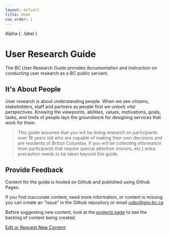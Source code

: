 ```yaml
---
layout: default
title: Home
nav_order: 1
---
```


Alpha
{: .label }
# User Research Guide

The BC User Research Guide provides documentation and instruction on conducting user research as a BC public servant. 

## It's About People

User research is about understanding people. When we see citizens, stakeholders, staff and partners as people first we unlock vital perspectives. Knowing the viewpoints, abilities, values, motivations, goals, tasks, and limits of people lays the groundwork for designing services that work for them.

> This guide assumes that you will be doing research on participants over 18 years old who are capable of making their own decisions and are residents of British Columbia. If you will be collecting information from participants that require special attention (minors, etc.) extra precaution needs to be taken beyond this guide.

## Provide Feedback

Content for the guide is hosted on Github and published using Github Pages.

If you find inaccurate content, need more information, or content is missing you can create an "issue" in the Github repository or email <uxbc@gov.bc.ca>

Before suggesting new content, look at the [projects page](https://github.com/bcgov/user-research-guide/projects/1) to see the backlog of content being created.

[Edit or Request New Content](https://github.com/bcgov/user-research-guide/issues/new/choose)
